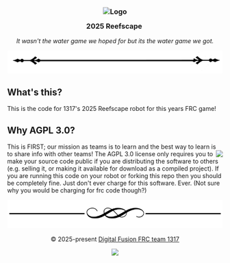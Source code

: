 <h3 align="center">
    <img src="https://www.firstinspires.org/sites/default/files/2024-banner/frc_reefscape.gif" width="200" alt="Logo"/><br/>
    <span>2025 Reefscape</span>
    <img src="https://raw.githubusercontent.com/taciturnaxolotl/carriage/master/.github/images/transparent.png" height="30" width="0px"/>
</h3>

<p align="center">
    <i>It wasn't the water game we hoped for but its the water game we got.</i>
</p>

<p align="center">
	<img src="https://raw.githubusercontent.com/taciturnaxolotl/carriage/master/.github/images/line-break-thin.svg" />
</p>

## What's this?

This is the code for 1317's 2025 Reefscape robot for this years FRC game!

## Why AGPL 3.0?

This is FIRST; our mission as teams is to learn and the best way to learn is to
share info with other teams!
<img src="https://cachet.dunkirk.sh/emojis/kitty-gun/r" align="right" /> The
AGPL 3.0 license only requires you to make your source code public if you are
distributing the software to others (e.g. selling it, or making it available for
download as a compiled project). If you are running this code on your robot or
forking this repo then you should be completely fine. Just don't ever charge for
this software. Ever. (Not sure why you would be charging for frc code though?)

<p align="center">
	<img src="https://raw.githubusercontent.com/taciturnaxolotl/carriage/master/.github/images/line-break.svg" />
</p>

<p align="center">
	&copy 2025-present <a href="https://github.com/df1317">Digital Fusion FRC team 1317</a>
</p>

<p align="center">
	<a href="https://github.com/df1317/2025-reefscape/blob/master/LICENSE.md"><img src="https://img.shields.io/static/v1.svg?style=for-the-badge&label=License&message=AGPL 3.0&logoColor=d9e0ee&colorA=363a4f&colorB=b7bdf8"/></a>
</p>
